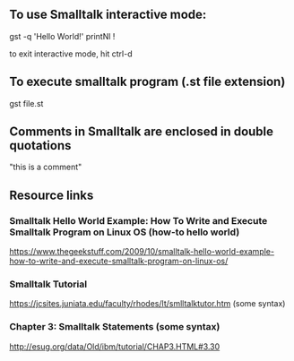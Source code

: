 ## To use Smalltalk interactive mode:

  gst -q
  'Hello World!' printNl !

  to exit interactive mode, hit ctrl-d

## To execute smalltalk program (.st file extension)

  gst file.st

## Comments in Smalltalk are enclosed in double quotations 

  "this is a comment"

## Resource links

  ### Smalltalk Hello World Example: How To Write and Execute Smalltalk Program on Linux OS (how-to hello world)

  https://www.thegeekstuff.com/2009/10/smalltalk-hello-world-example-how-to-write-and-execute-smalltalk-program-on-linux-os/

  ### Smalltalk Tutorial

  https://jcsites.juniata.edu/faculty/rhodes/lt/smlltalktutor.htm (some syntax)

  ### Chapter 3: Smalltalk Statements (some syntax)

  http://esug.org/data/Old/ibm/tutorial/CHAP3.HTML#3.30
